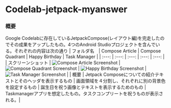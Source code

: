 # Codelab-jetpack-myanswer

### 概要
Google Codelabに存在しているJetpackCompose(レイアウト編)を完走したのでその成果をアップしたもの。4つのAndroid Studioプロジェクトを含んでいる。それぞれの内容は次の通り
| フォルダ名　| Compose Article | Compose Quadrant | Happy Birthday | Task Manager |
| :---: | :---: | :---: | :---: | :---: |
| スクリーンショット | ![Compose Article Screenshot](screenshot/composearticle.png) | ![Compose Quadrant Screenshot](screenshot/composequadrant.png) | ![Happy Birthday Screenshot](screenshot/happybirthday.png) | ![Task Manager Screenshot](screenshot/taskmanager.png) |
| 概要 | Jetpack Composeについての紹介テキストとそのヘッダを表示するもの | 画面領域を４分割し、それぞれに別の背景色を設定するもの | 誕生日を祝う画像とテキストを表示するためのもの | Taskmanagerアプリを想定したもの。タスクコンプリートを祝うものが表示される。|